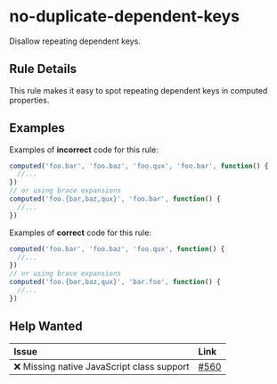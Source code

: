 # no-duplicate-dependent-keys

Disallow repeating dependent keys.

## Rule Details

This rule makes it easy to spot repeating dependent keys in computed properties.

## Examples

Examples of **incorrect** code for this rule:

```js
computed('foo.bar', 'foo.baz', 'foo.qux', 'foo.bar', function() {
  //...
})
// or using brace expansions
computed('foo.{bar,baz,qux}', 'foo.bar', function() {
  //...
})
```

Examples of **correct** code for this rule:

```js
computed('foo.bar', 'foo.baz', 'foo.qux', function() {
  //...
})
// or using brace expansions
computed('foo.{bar,baz,qux}', 'bar.foo', function() {
  //...
})
```

## Help Wanted

| Issue | Link |
| :-- | :-- |
| :x: Missing native JavaScript class support | [#560](https://github.com/ember-cli/eslint-plugin-ember/issues/560) |
